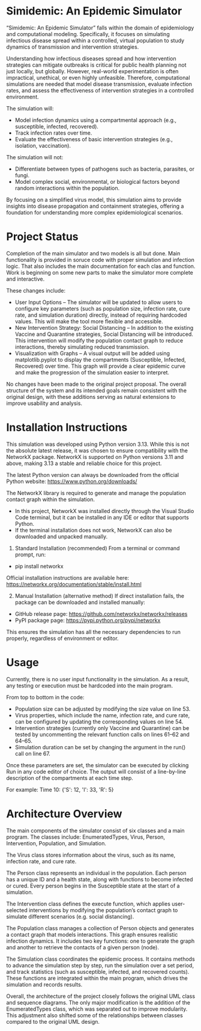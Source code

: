 # Simidemic: An Epidemic Simulator

“Simidemic: An Epidemic Simulator” falls within the domain of epidemiology and computational modeling. Specifically, it focuses on simulating infectious disease spread within a controlled, virtual population to study dynamics of transmission and intervention strategies.

Understanding how infectious diseases spread and how intervention strategies can mitigate outbreaks is critical for public health planning not just locally, but globally. However, real-world experimentation is often impractical, unethical, or even highly unfeasible. Therefore, computational simulations are needed that model disease transmission, evaluate infection rates, and assess the effectiveness of intervention strategies in a controlled environment.

The simulation will:
* Model infection dynamics using a compartmental approach (e.g., susceptible, infected, recovered).
* Track infection rates over time.
* Evaluate the effectiveness of basic intervention strategies (e.g., isolation, vaccination).

The simulation will not:
* Differentiate between types of pathogens such as bacteria, parasites, or fungi.
* Model complex social, environmental, or biological factors beyond random interactions within the population.

By focusing on a simplified virus model, this simulation aims to provide insights into disease propagation and containment strategies, offering a foundation for understanding more complex epidemiological scenarios.

# Project Status

Completion of the main simulator and two models is all but done. Main functionality is provided in soruce code with proper simulation and infection logic. That also includes the main documentation for each clas and function. Work is beginning on some new parts to make the simulator more complete and interactive. 

These changes include:
* User Input Options – The simulator will be updated to allow users to configure key parameters (such as population size, infection rate, cure rate, and simulation duration) directly, instead of requiring hardcoded values. This will make the tool more flexible and accessible.
* New Intervention Strategy: Social Distancing – In addition to the existing Vaccine and Quarantine strategies, Social Distancing will be introduced. This intervention will modify the population contact graph to reduce interactions, thereby simulating reduced transmission.
* Visualization with Graphs – A visual output will be added using matplotlib.pyplot to display the compartments (Susceptible, Infected, Recovered) over time. This graph will provide a clear epidemic curve and make the progression of the simulation easier to interpret.

No changes have been made to the original project proposal. The overall structure of the system and its intended goals remain consistent with the original design, with these additions serving as natural extensions to improve usability and analysis.

# Installation Instructions

This simulation was developed using Python version 3.13. While this is not the absolute latest release, it was chosen to ensure compatibility with the NetworkX package. NetworkX is supported on Python versions 3.11 and above, making 3.13 a stable and reliable choice for this project.

The latest Python version can always be downloaded from the official Python website: https://www.python.org/downloads/

The NetworkX library is required to generate and manage the population contact graph within the simulation.
* In this project, NetworkX was installed directly through the Visual Studio Code terminal, but it can be installed in any IDE or editor that supports Python.
* If the terminal installation does not work, NetworkX can also be downloaded and unpacked manually.

1. Standard Installation (recommended)
From a terminal or command prompt, run:
- pip install networkx

Official installation instructions are available here: https://networkx.org/documentation/stable/install.html

2. Manual Installation (alternative method)
If direct installation fails, the package can be downloaded and installed manually:
* GitHub release page: https://github.com/networkx/networkx/releases
* PyPI package page: https://pypi.python.org/pypi/networkx

This ensures the simulation has all the necessary dependencies to run properly, regardless of environment or editor.

# Usage

Currently, there is no user input functionality in the simulation. As a result, any testing or execution must be hardcoded into the main program.

From top to bottom in the code:
* Population size can be adjusted by modifying the size value on line 53.
* Virus properties, which include the name, infection rate, and cure rate, can be configured by updating the corresponding values on line 54.
* Intervention strategies (currently only Vaccine and Quarantine) can be tested by uncommenting the relevant function calls on lines 61–62 and 64–65.
* Simulation duration can be set by changing the argument in the run() call on line 67.

Once these parameters are set, the simulator can be executed by clicking Run in any code editor of choice. The output will consist of a line-by-line description of the compartments at each time step. 

For example: Time 10: {'S': 12, 'I': 33, 'R': 5}

# Architecture Overview

The main components of the simulator consist of six classes and a main program. The classes include: EnumeratedTypes, Virus, Person, Intervention, Population, and Simulation.

The Virus class stores information about the virus, such as its name, infection rate, and cure rate.

The Person class represents an individual in the population. Each person has a unique ID and a health state, along with functions to become infected or cured. Every person begins in the Susceptible state at the start of a simulation.

The Intervention class defines the execute function, which applies user-selected interventions by modifying the population’s contact graph to simulate different scenarios (e.g. social distancing).

The Population class manages a collection of Person objects and generates a contact graph that models interactions. This graph ensures realistic infection dynamics. It includes two key functions: one to generate the graph and another to retrieve the contacts of a given person (node).

The Simulation class coordinates the epidemic process. It contains methods to advance the simulation step by step, run the simulation over a set period, and track statistics (such as susceptible, infected, and recovered counts). These functions are integrated within the main program, which drives the simulation and records results.

Overall, the architecture of the project closely follows the original UML class and sequence diagrams. The only major modification is the addition of the EnumeratedTypes class, which was separated out to improve modularity. This adjustment also shifted some of the relationships between classes compared to the original UML design.